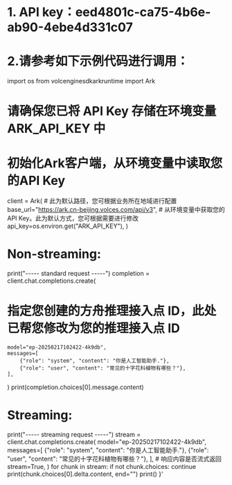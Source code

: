 # 1. API key：eed4801c-ca75-4b6e-ab90-4ebe4d331c07
# 2.请参考如下示例代码进行调用：

import os
from volcenginesdkarkruntime import Ark

# 请确保您已将 API Key 存储在环境变量 ARK_API_KEY 中
# 初始化Ark客户端，从环境变量中读取您的API Key
client = Ark(
    # 此为默认路径，您可根据业务所在地域进行配置
    base_url="https://ark.cn-beijing.volces.com/api/v3",
    # 从环境变量中获取您的 API Key。此为默认方式，您可根据需要进行修改
    api_key=os.environ.get("ARK_API_KEY"),
)

# Non-streaming:
print("----- standard request -----")
completion = client.chat.completions.create(
   # 指定您创建的方舟推理接入点 ID，此处已帮您修改为您的推理接入点 ID
    model="ep-20250217102422-4k9db",
    messages=[
        {"role": "system", "content": "你是人工智能助手."},
        {"role": "user", "content": "常见的十字花科植物有哪些？"},
    ],
)
print(completion.choices[0].message.content)

# Streaming:
print("----- streaming request -----")
stream = client.chat.completions.create(
    model="ep-20250217102422-4k9db",
    messages=[
        {"role": "system", "content": "你是人工智能助手."},
        {"role": "user", "content": "常见的十字花科植物有哪些？"},
    ],
    # 响应内容是否流式返回
    stream=True,
)
for chunk in stream:
    if not chunk.choices:
        continue
    print(chunk.choices[0].delta.content, end="")
print()
  }'